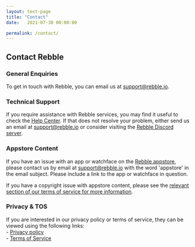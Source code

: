 ```yaml
---
layout: text-page
title: "Contact"
date:   2021-07-30 00:00:00

permalink: /contact/
---
```


## Contact Rebble

### General Enquiries

To get in touch with Rebble, you can email us at [support@rebble.io](mailto://support@rebble.io).

### Technical Support

If you require assistance with Rebble services, you may find it useful to check the [Help Center](https://help.rebble.io). If that does not resolve your problem, either send us an email at [support@rebble.io](mailto://support@rebble.io) or consider visiting the [Rebble Discord server](/discord).

### Appstore Content

If you have an issue with an app or watchface on the [Rebble appstore](https://apps.rebble.io), please contact us by email at [support@rebble.io](mailto://support@rebble.io) with the word 'appstore' in the email subject. Please include a link to the app or watchface in question.

If you have a copyright issue with appstore content, please see the [relevant section of our terms of service for more information](/tos/#e-copyright-infringement-and-dmca-policy).

### Privacy & TOS

If you are interested in our privacy policy or terms of service, they can be viewed using the following links:   
	- [Privacy policy](/privacy)   
	- [Terms of Service](/tos)